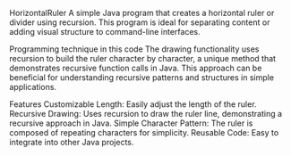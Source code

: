 HorizontalRuler
A simple Java program that creates a horizontal ruler or divider using recursion. This program is ideal for separating content or adding visual structure to command-line interfaces.

Programming technique in this code
The drawing functionality uses recursion to build the ruler character by character, a unique method that demonstrates recursive function calls in Java. This approach can be beneficial for understanding recursive patterns and structures in simple applications.

Features
Customizable Length: Easily adjust the length of the ruler.
Recursive Drawing: Uses recursion to draw the ruler line, demonstrating a recursive approach in Java.
Simple Character Pattern: The ruler is composed of repeating characters for simplicity.
Reusable Code: Easy to integrate into other Java projects.
